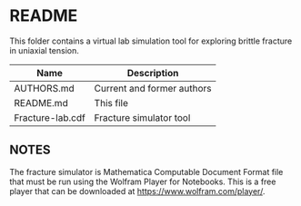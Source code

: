# README

This folder contains a virtual lab simulation tool for exploring brittle fracture
in uniaxial tension.

| Name                 | Description                                      |
| ---------------------|--------------------------------------------------|
| AUTHORS.md           | Current and former authors                       |
| README.md            | This file                                        |
| Fracture-lab.cdf     | Fracture simulator tool


## NOTES

The fracture simulator is Mathematica Computable Document Format file that must be run
using the Wolfram Player for Notebooks.  This is a free player that can be downloaded
at <https://www.wolfram.com/player/>.
